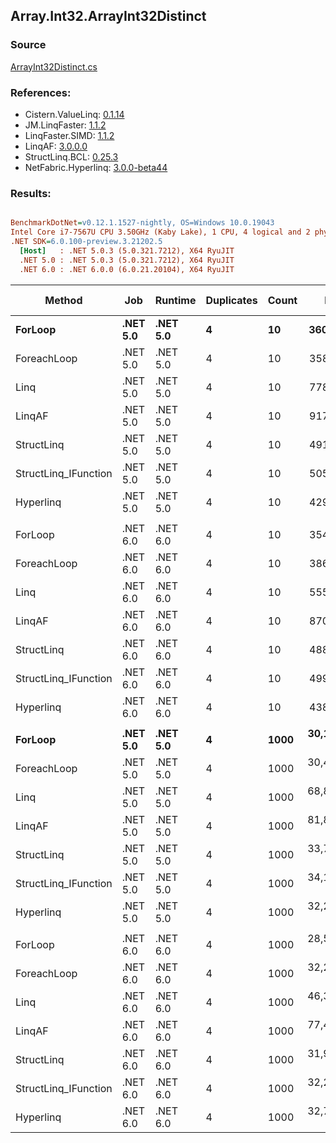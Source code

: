 ﻿## Array.Int32.ArrayInt32Distinct

### Source
[ArrayInt32Distinct.cs](../LinqBenchmarks/Array/Int32/ArrayInt32Distinct.cs)

### References:
- Cistern.ValueLinq: [0.1.14](https://www.nuget.org/packages/Cistern.ValueLinq/0.1.14)
- JM.LinqFaster: [1.1.2](https://www.nuget.org/packages/JM.LinqFaster/1.1.2)
- LinqFaster.SIMD: [1.1.2](https://www.nuget.org/packages/LinqFaster.SIMD/1.0.3)
- LinqAF: [3.0.0.0](https://www.nuget.org/packages/LinqAF/3.0.0.0)
- StructLinq.BCL: [0.25.3](https://www.nuget.org/packages/StructLinq.BCL/0.25.3)
- NetFabric.Hyperlinq: [3.0.0-beta44](https://www.nuget.org/packages/NetFabric.Hyperlinq/3.0.0-beta44)

### Results:
``` ini

BenchmarkDotNet=v0.12.1.1527-nightly, OS=Windows 10.0.19043
Intel Core i7-7567U CPU 3.50GHz (Kaby Lake), 1 CPU, 4 logical and 2 physical cores
.NET SDK=6.0.100-preview.3.21202.5
  [Host]   : .NET 5.0.3 (5.0.321.7212), X64 RyuJIT
  .NET 5.0 : .NET 5.0.3 (5.0.321.7212), X64 RyuJIT
  .NET 6.0 : .NET 6.0.0 (6.0.21.20104), X64 RyuJIT


```
|               Method |      Job |  Runtime | Duplicates | Count |        Mean |       Error |      StdDev | Ratio | RatioSD |   Gen 0 | Gen 1 | Gen 2 | Allocated |
|--------------------- |--------- |--------- |----------- |------ |------------:|------------:|------------:|------:|--------:|--------:|------:|------:|----------:|
|              **ForLoop** | **.NET 5.0** | **.NET 5.0** |          **4** |    **10** |    **360.1 ns** |     **3.64 ns** |     **5.67 ns** |  **1.00** |    **0.00** |  **0.3209** |     **-** |     **-** |     **672 B** |
|          ForeachLoop | .NET 5.0 | .NET 5.0 |          4 |    10 |    358.4 ns |     4.70 ns |     4.17 ns |  1.00 |    0.02 |  0.3209 |     - |     - |     672 B |
|                 Linq | .NET 5.0 | .NET 5.0 |          4 |    10 |    778.5 ns |    15.58 ns |    21.32 ns |  2.16 |    0.08 |  0.2899 |     - |     - |     608 B |
|               LinqAF | .NET 5.0 | .NET 5.0 |          4 |    10 |    917.7 ns |    16.25 ns |    15.20 ns |  2.55 |    0.06 |  0.6180 |     - |     - |   1,296 B |
|           StructLinq | .NET 5.0 | .NET 5.0 |          4 |    10 |    491.3 ns |     4.78 ns |     4.47 ns |  1.37 |    0.03 |  0.0153 |     - |     - |      32 B |
| StructLinq_IFunction | .NET 5.0 | .NET 5.0 |          4 |    10 |    505.6 ns |     7.80 ns |     7.29 ns |  1.41 |    0.03 |       - |     - |     - |         - |
|            Hyperlinq | .NET 5.0 | .NET 5.0 |          4 |    10 |    429.0 ns |     2.14 ns |     1.90 ns |  1.19 |    0.02 |       - |     - |     - |         - |
|                      |          |          |            |       |             |             |             |       |         |         |       |       |           |
|              ForLoop | .NET 6.0 | .NET 6.0 |          4 |    10 |    354.3 ns |     2.31 ns |     2.05 ns |  1.00 |    0.00 |  0.3171 |     - |     - |     664 B |
|          ForeachLoop | .NET 6.0 | .NET 6.0 |          4 |    10 |    386.4 ns |     7.74 ns |    10.06 ns |  1.08 |    0.03 |  0.3171 |     - |     - |     664 B |
|                 Linq | .NET 6.0 | .NET 6.0 |          4 |    10 |    555.7 ns |     7.39 ns |     6.92 ns |  1.57 |    0.02 |  0.3128 |     - |     - |     656 B |
|               LinqAF | .NET 6.0 | .NET 6.0 |          4 |    10 |    870.3 ns |    15.92 ns |    14.11 ns |  2.46 |    0.04 |  0.6189 |     - |     - |   1,296 B |
|           StructLinq | .NET 6.0 | .NET 6.0 |          4 |    10 |    488.1 ns |     7.48 ns |     7.00 ns |  1.38 |    0.03 |  0.0153 |     - |     - |      32 B |
| StructLinq_IFunction | .NET 6.0 | .NET 6.0 |          4 |    10 |    499.5 ns |     9.33 ns |     8.27 ns |  1.41 |    0.03 |       - |     - |     - |         - |
|            Hyperlinq | .NET 6.0 | .NET 6.0 |          4 |    10 |    438.4 ns |     4.35 ns |     3.86 ns |  1.24 |    0.01 |       - |     - |     - |         - |
|                      |          |          |            |       |             |             |             |       |         |         |       |       |           |
|              **ForLoop** | **.NET 5.0** | **.NET 5.0** |          **4** |  **1000** | **30,192.6 ns** |   **225.97 ns** |   **188.69 ns** |  **1.00** |    **0.00** | **27.7710** |     **-** |     **-** |  **58,672 B** |
|          ForeachLoop | .NET 5.0 | .NET 5.0 |          4 |  1000 | 30,439.1 ns |   406.38 ns |   339.34 ns |  1.01 |    0.02 | 27.7710 |     - |     - |  58,672 B |
|                 Linq | .NET 5.0 | .NET 5.0 |          4 |  1000 | 68,872.9 ns |   768.24 ns |   681.03 ns |  2.28 |    0.02 | 15.7471 |     - |     - |  33,104 B |
|               LinqAF | .NET 5.0 | .NET 5.0 |          4 |  1000 | 81,876.3 ns | 1,224.44 ns | 1,145.34 ns |  2.71 |    0.04 | 53.9551 |     - |     - | 113,184 B |
|           StructLinq | .NET 5.0 | .NET 5.0 |          4 |  1000 | 33,794.4 ns |   276.60 ns |   215.95 ns |  1.12 |    0.01 |       - |     - |     - |      32 B |
| StructLinq_IFunction | .NET 5.0 | .NET 5.0 |          4 |  1000 | 34,157.6 ns |   233.70 ns |   207.17 ns |  1.13 |    0.01 |       - |     - |     - |         - |
|            Hyperlinq | .NET 5.0 | .NET 5.0 |          4 |  1000 | 32,279.3 ns |   196.30 ns |   163.92 ns |  1.07 |    0.01 |       - |     - |     - |         - |
|                      |          |          |            |       |             |             |             |       |         |         |       |       |           |
|              ForLoop | .NET 6.0 | .NET 6.0 |          4 |  1000 | 28,518.2 ns |   194.13 ns |   172.09 ns |  1.00 |    0.00 | 27.7710 |     - |     - |  58,664 B |
|          ForeachLoop | .NET 6.0 | .NET 6.0 |          4 |  1000 | 32,215.2 ns |   334.41 ns |   296.44 ns |  1.13 |    0.01 | 27.7710 |     - |     - |  58,664 B |
|                 Linq | .NET 6.0 | .NET 6.0 |          4 |  1000 | 46,366.3 ns |   143.58 ns |   127.28 ns |  1.63 |    0.01 | 27.7710 |     - |     - |  58,656 B |
|               LinqAF | .NET 6.0 | .NET 6.0 |          4 |  1000 | 77,448.0 ns |   610.42 ns |   541.12 ns |  2.72 |    0.02 | 53.9551 |     - |     - | 113,185 B |
|           StructLinq | .NET 6.0 | .NET 6.0 |          4 |  1000 | 31,948.9 ns |   538.19 ns |   477.09 ns |  1.12 |    0.02 |       - |     - |     - |      32 B |
| StructLinq_IFunction | .NET 6.0 | .NET 6.0 |          4 |  1000 | 32,217.2 ns |   160.79 ns |   142.53 ns |  1.13 |    0.01 |       - |     - |     - |         - |
|            Hyperlinq | .NET 6.0 | .NET 6.0 |          4 |  1000 | 32,744.8 ns |   158.36 ns |   148.13 ns |  1.15 |    0.01 |       - |     - |     - |         - |
